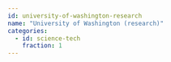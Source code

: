 ```yaml
---
id: university-of-washington-research
name: "University of Washington (research)"
categories:
  - id: science-tech
    fraction: 1
--- 
```

